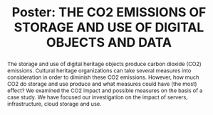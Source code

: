 ---
abstract: The storage and use of digital heritage objects produce carbon dioxide (CO2)
  emissions. Cultural heritage organizations can take several measures into consideration
  in order to diminish these CO2 emissions. However, how much CO2 do storage and use
  produce and what measures could have (the most) effect? We examined the CO2 impact
  and possible measures on the basis of a case study. We have focused our investigation
  on the impact of servers, infrastructure, cloud storage and use.
creators:
- Tamara van Zwol
date: null
document_url: https://az659834.vo.msecnd.net/eventsairwesteuprod/production-inconference-public/c6f492ed7e32490c9d54b75fd5a3b5b3
grand_parent: iPRES
institutions:
- Sound & Vision
keywords:
- sustainability
- storage
- carbon dioxide emissions
landing_page_url: null
language: eng
layout: publication
license: CC-BY 4.0 International
notes_url: null
parent: iPRES 2022
publication_type: poster
size: null
slides_url: null
source_name: iPRES
stream_url: null
title: 'Poster: THE CO2 EMISSIONS OF STORAGE AND USE OF DIGITAL OBJECTS AND DATA'
year: 2022
---
